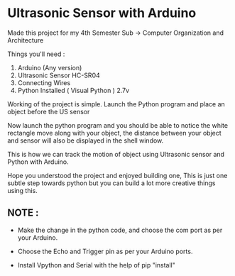 # Ultrasonic Sensor with Arduino
Made this project for my 4th Semester Sub -> Computer Organization and Architecture 

Things you'll need :
1) Arduino (Any version)
2) Ultrasonic Sensor HC-SR04
3) Connecting Wires
4) Python Installed ( Visual Python ) 2.7v


Working of the project is simple. Launch the Python program and place an object before the US sensor

Now launch the python program and you should be able to notice the white rectangle move along with your object,
the distance between your object and sensor will also be displayed in the shell window.

This is how we can track the motion of object using Ultrasonic sensor and Python with Arduino.

Hope you understood the project and enjoyed building one, 
This is just one subtle step towards python but you can build a lot more creative things using this.

## NOTE : 

* Make the change in the python code, and choose the com port as per your Arduino.

* Choose the Echo and Trigger pin as per your Arduino ports.

* Install Vpython and Serial with the help of pip "install"
